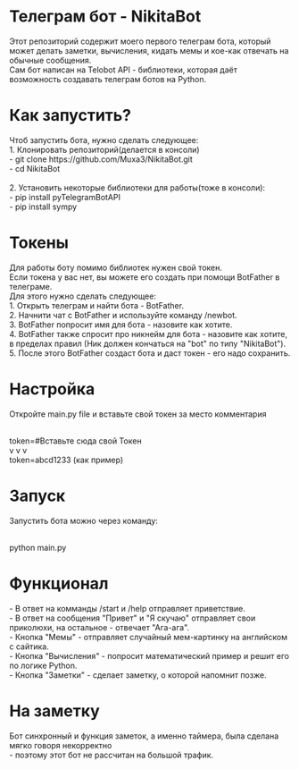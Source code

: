 <h1 align="left">Телеграм бот - NikitaBot</h1>
Этот репозиторий содержит моего первого телеграм бота, который может делать заметки, вычисления, кидать мемы и кое-как отвечать на обычные сообщения.<br />
Сам бот написан на Telobot API - библиотеки, которая даёт возможность создавать телеграм ботов на Python.

<h1 align="left">Как запустить?</h1>
Чтоб запустить бота, нужно сделать следующее:<br />
1. Клонировать репозиторий(делается в консоли)<br />
- git clone https://github.com/Muxa3/NikitaBot.git<br />
- cd NikitaBot<br /><br />
2. Установить некоторые библиотеки для работы(тоже в консоли):<br />
- pip install pyTelegramBotAPI<br />
- pip install sympy

<h1 align="left">Токены</h1>
Для работы боту помимо библиотек нужен свой токен.<br />
Если токена у вас нет, вы можете его создать при помощи BotFather в телеграме.<br />
Для этого нужно сделать следующее:<br />
1. Открыть телеграм и найти бота - BotFather.<br />
2. Начнити чат с BotFather и используйте команду /newbot.<br />
3. BotFather попросит имя для бота - назовите как хотите.<br />
4. BotFather также спросит про никнейм для бота - назовите как хотите, в пределах правил (Ник должен кончаться на "bot" по типу "NikitaBot").<br />
5. После этого BotFather создаст бота и даст токен - его надо сохранить.

<h1 align="left">Настройка</h1>
Откройте main.py file и вставьте свой токен за место комментария<br /><br />

token=#Вставьте сюда свой Токен<br />
v v v<br />
token=abcd1233 (как пример)

<h1 align="left">Запуск</h1>
Запустить бота можно через команду:<br /><br />

python main.py

<h1 align="left">Функционал</h1>
- В ответ на комманды /start и /help отправляет приветствие.<br />
- В ответ на сообщения "Привет" и "Я скучаю" отправляет свои приколюхи, на остальное - отвечает "Ага-ага".<br />
- Кнопка "Мемы" - отправляет случайный мем-картинку на английском с сайтика.<br />
- Кнопка "Вычисления" - попросит математический пример и решит его по логике Python.<br />
- Кнопка "Заметки" - сделает заметку, о которой напомнит позже.

<h1 align="left">На заметку</h1>
Бот синхронный и функция заметок, а именно таймера, была сделана мягко говоря некорректно<br />
- поэтому этот бот не рассчитан на большой трафик.